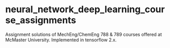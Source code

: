 # neural_network_deep_learning_course_assignments
Assignment solutions of MechEng/ChemEng 788 &amp; 789 courses offered at McMaster University. Implemented in tensorflow 2.x.
